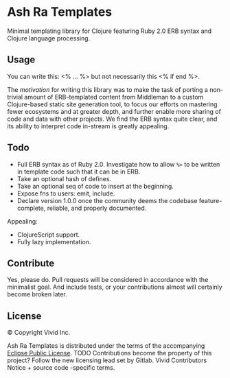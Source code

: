 # Ash Ra Templates

Minimal templating library for Clojure featuring Ruby 2.0 ERB syntax and Clojure language processing.

## Usage

You can write this: <% ... %>  but not necessarily this <% if end %>.

The _motivation_ for writing this library was to make the task of porting a non-trivial amount of ERB-templated content from Middleman to a custom Clojure-based static site generation tool, to focus our efforts on mastering fewer ecosystems and at greater depth, and further enable more sharing of code and data with other projects.
We find the ERB syntax quite clear, and its ability to interpret code in-stream is greatly appealing.

## Todo

- Full ERB syntax as of Ruby 2.0. Investigate how to allow ``%>`` to be written in template code such that it can be in ERB.
- Take an optional hash of defines.
- Take an optional seq of code to insert at the beginning.
- Expose fns to users: emit, include.
- Declare version 1.0.0 once the community deems the codebase feature-complete, reliable, and properly documented.

Appealing:
- ClojureScript support.
- Fully lazy implementation.

## Contribute

Yes, please do. Pull requests will be considered in accordance with the minimalist goal. And include tests, or your contributions almost will certainly become broken later.

## License

© Copyright Vivid Inc.

Ash Ra Templates is distributed under the terms of the accompanying [Eclipse Public License](LICENSE).
TODO Contributions become the property of this project? Follow the new licensing lead set by Gitlab. Vivid Contributors Notice + source code -specific terms.
